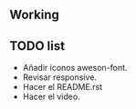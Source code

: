 ## Working

  
## TODO list
- Añadir iconos aweson-font.
- Revisar responsive.
- Hacer el README.rst
- Hacer el video.
